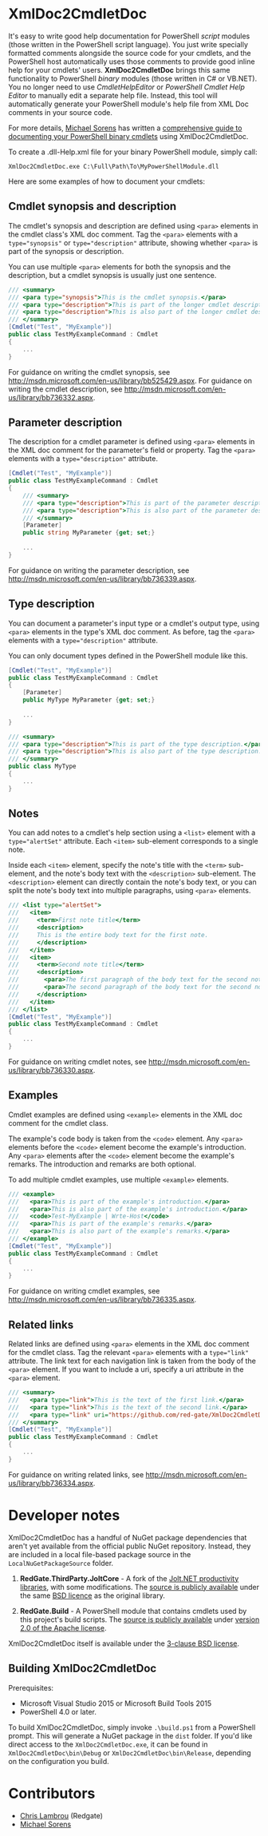 # XmlDoc2CmdletDoc

It's easy to write good help documentation for PowerShell *script* modules (those written in the PowerShell script language). You just write specially formatted comments alongside the source code for your cmdlets, and the PowerShell host automatically uses those comments to provide good inline help for your cmdlets' users. **XmlDoc2CmdletDoc** brings this same functionality to PowerShell *binary* modules (those written in C# or VB.NET). You no longer need to use *CmdletHelpEditor* or *PowerShell Cmdlet Help Editor* to manually edit a separate help file. Instead, this tool will automatically generate your PowerShell module's help file from XML Doc comments in your source code.

For more details, [Michael Sorens](https://www.simple-talk.com/author/michael-sorens/) has written a [comprehensive guide to documenting your PowerShell binary cmdlets](https://www.simple-talk.com/dotnet/software-tools/documenting-your-powershell-binary-cmdlets/) using XmlDoc2CmdletDoc.

To create a .dll-Help.xml file for your binary PowerShell module, simply call:

```batchfile
XmlDoc2CmdletDoc.exe C:\Full\Path\To\MyPowerShellModule.dll
```

Here are some examples of how to document your cmdlets:


## Cmdlet synopsis and description

The cmdlet's synopsis and description are defined using `<para>` elements in the cmdlet class's XML doc comment. Tag the `<para>` elements with a `type="synopsis"` or `type="description"` attribute, showing whether `<para>` is part of the synopsis or description. 

You can use multiple `<para>` elements for both the synopsis and the description, but a cmdlet synopsis is usually just one sentence.

```c#
/// <summary>
/// <para type="synopsis">This is the cmdlet synopsis.</para>
/// <para type="description">This is part of the longer cmdlet description.</para>
/// <para type="description">This is also part of the longer cmdlet description.</para>
/// </summary>
[Cmdlet("Test", "MyExample")]
public class TestMyExampleCommand : Cmdlet
{
    ...
}
```

For guidance on writing the cmdlet synopsis, see http://msdn.microsoft.com/en-us/library/bb525429.aspx.
For guidance on writing the cmdlet description, see http://msdn.microsoft.com/en-us/library/bb736332.aspx.


## Parameter description

The description for a cmdlet parameter is defined using `<para>` elements in the XML doc comment for the parameter's field or property. Tag the `<para>` elements with a `type="description"` attribute.

```c#
[Cmdlet("Test", "MyExample")]
public class TestMyExampleCommand : Cmdlet
{
    /// <summary>
    /// <para type="description">This is part of the parameter description.</para>
    /// <para type="description">This is also part of the parameter description.</para>
    /// </summary>
    [Parameter]
    public string MyParameter {get; set;}
    
    ...
}

```

For guidance on writing the parameter description, see http://msdn.microsoft.com/en-us/library/bb736339.aspx.


## Type description

You can document a parameter's input type or a cmdlet's output type, using `<para>` elements in the type's XML doc comment. As before, tag the `<para>` elements with a `type="description"` attribute. 

You can only document types defined in the PowerShell module like this.

```c#
[Cmdlet("Test", "MyExample")]
public class TestMyExampleCommand : Cmdlet
{
    [Parameter]
    public MyType MyParameter {get; set;}
    
    ...
}

/// <summary>
/// <para type="description">This is part of the type description.</para>
/// <para type="description">This is also part of the type description.</para>
/// </summary>
public class MyType
{
    ...
}
```


## Notes

You can add notes to a cmdlet's help section using a `<list>` element with a `type="alertSet"` attribute. Each `<item>` sub-element corresponds to a single note. 

Inside each `<item>` element, specify the note's title with the `<term>` sub-element, and the note's body text with the `<description>` sub-element. The `<description>` element can directly contain the note's body text, or you can split the note's body text into multiple paragraphs, using `<para>` elements.

```c#
/// <list type="alertSet">
///   <item>
///     <term>First note title</term>
///     <description>
///     This is the entire body text for the first note.
///     </description>
///   </item>
///   <item>
///     <term>Second note title</term>
///     <description>
///       <para>The first paragraph of the body text for the second note.</para>
///       <para>The second paragraph of the body text for the second note.</para>
///     </description>
///   </item>
/// </list>
[Cmdlet("Test", "MyExample")]
public class TestMyExampleCommand : Cmdlet
{
    ...
}
```

For guidance on writing cmdlet notes, see http://msdn.microsoft.com/en-us/library/bb736330.aspx.


## Examples

Cmdlet examples are defined using `<example>` elements in the XML doc comment for the cmdlet class. 

The example's code body is taken from the `<code>` element. Any `<para>` elements before the `<code>` element become the example's introduction. Any `<para>` elements  after the `<code>` element become the example's remarks. The introduction and remarks are both optional. 

To add multiple cmdlet examples, use multiple `<example>` elements.

```c#
/// <example>
///   <para>This is part of the example's introduction.</para>
///   <para>This is also part of the example's introduction.</para>
///   <code>Test-MyExample | Wrte-Host</code>
///   <para>This is part of the example's remarks.</para>
///   <para>This is also part of the example's remarks.</para>
/// </example>
[Cmdlet("Test", "MyExample")]
public class TestMyExampleCommand : Cmdlet
{
    ...
}
```

For guidance on writing cmdlet examples, see http://msdn.microsoft.com/en-us/library/bb736335.aspx.


## Related links

Related links are defined using `<para>` elements in the XML doc comment for the cmdlet class. Tag the relevant `<para>` elements with a `type="link"` attribute. The link text for each navigation link is taken from the body of the `<para>` element. If you want to include a uri, specify a uri attribute in the `<para>` element.

```c#
/// <summary>
///   <para type="link">This is the text of the first link.</para>
///   <para type="link">This is the text of the second link.</para>
///   <para type="link" uri="https://github.com/red-gate/XmlDoc2CmdletDoc/">The XmlDoc2CmdletDoc website.</para>
/// </summary>
[Cmdlet("Test", "MyExample")]
public class TestMyExampleCommand : Cmdlet
{
    ...
}
```

For guidance on writing related links, see http://msdn.microsoft.com/en-us/library/bb736334.aspx.

# Developer notes 

XmlDoc2CmdletDoc has a handful of NuGet package dependencies that aren't yet available from the official public NuGet repository. Instead, they are included in a local file-based package source in the `LocalNuGetPackageSource` folder.

1. **RedGate.ThirdParty.JoltCore** - A fork of the [Jolt.NET productivity libraries](http://jolt.codeplex.com/), with some modifications. The [source is publicly available](https://github.com/red-gate/JoltNet-core) under the same [BSD licence](https://github.com/red-gate/JoltNet-core/blob/master/LICENSE) as the original library.

2. **RedGate.Build** - A PowerShell module that contains cmdlets used by this project's build scripts. The [source is publicly available](https://github.com/red-gate/RedGate.Build) under [version 2.0 of the Apache license](https://github.com/red-gate/RedGate.Build/blob/master/LICENSE.md).

XmlDoc2CmdletDoc itself is available under the [3-clause BSD license](https://github.com/red-gate/XmlDoc2CmdletDoc/blob/master/LICENSE.md).

## Building XmlDoc2CmdletDoc

Prerequisites:
- Microsoft Visual Studio 2015 or Microsoft Build Tools 2015
- PowerShell 4.0 or later.

To build XmlDoc2CmdletDoc, simply invoke `.\build.ps1` from a PowerShell prompt. This will generate a NuGet package in the `dist` folder. If you'd like direct access to the `XmlDoc2CmdletDoc.exe`, it can be found in `XmlDoc2CmdletDoc\bin\Debug` or `XmlDoc2CmdletDoc\bin\Release`, depending on the configuration you build.

# Contributors

- [Chris Lambrou](https://github.com/chrislambrou) (Redgate)
- [Michael Sorens](https://github.com/msorens)